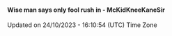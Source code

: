 #### Wise man says only fool rush in - McKidKneeKaneSir
Updated on 24/10/2023 - 16:10:54 (UTC) Time Zone

